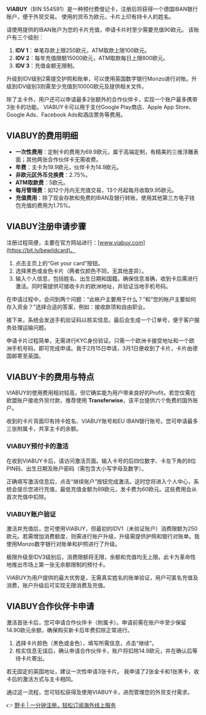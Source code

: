 **VIABUY**（BIN 554591）是一种预付费借记卡，注册后将获得一个德国IBAN银行账户，便于外贸交易。 
使用的货币为欧元，卡片上印有持卡人的姓名。

请使用提供的IBAN账户为您的卡片充值，申请卡片时至少需要充值90欧元。 
该账户有三个级别：

1. **IDV 1**：单笔存款上限250欧元，ATM取款上限100欧元。
2. **IDV 2**：每年充值限额15000欧元，ATM取款每日上限800欧元。
3. **IDV 3**：充值金额无限制。

升级到IDV级别2需提交护照和账单，可以使用英国数字银行Monzo进行对账。升级到IDV级别3则需至少充值到10000欧元及提供相关文件。

除了主卡外，用户还可以申请最多2张额外的合作伙伴卡，实现一个账户最多携带3张卡的功能。 VIABUY卡可以用于支付Google Play商店、Apple App Store、Google Ads、Facebook Ads和酒店票务等费用。

## VIABUY的费用明细

- **一次性费用**：定制卡的费用为69.9欧元，属于高端定制，有精美的三维浮雕表面；其他两张合作伙伴卡无需收费。
- **年费**：主卡为19.9欧元，伙伴卡为14.9欧元。
- **非欧元区外币兑换费**：2.75%。
- **ATM取款费**：5欧元。
- **每月管理费**：如12个月内无充值交易，13个月起每月收取9.95欧元。
- **充值费用**：除了现金存款和免费的IBAN及银行转账，使用其他第三方电子钱包充值的费用为1.75%。

## VIABUY注册申请步骤

注册过程简便，主要在官方网站进行：[www.viabuy.com](https://bit.ly/bewildcard)。

1. 点击主页上的“Get your card”按钮。
2. 选择黑色或金色卡片（两者仅颜色不同，无其他差异）。
3. 输入个人信息，包括姓名、出生日期和国籍。确保信息准确，收到卡后需进行激活。同时需提供可接收卡片的欧洲地址，并验证当地手机号码。

在申请过程中，会问到两个问题：“此帐户主要用于什么？”和“您的帐户主要如何存入资金？”选择合适的答案，例如：接收款项和自由职业。

接下来，系统会发送手机验证码以核实信息。最后会生成一个订单号，便于客户服务处理运输问题。

申请卡片过程简单，无需进行KYC身份验证。只需一个欧洲卡接受地址和一个欧洲手机号码，即可完成申请。我于2月15日申请，3月1日便收到了卡片，卡片由德国邮寄至英国。

## VIABUY卡的费用与特点

VIABUY的使用费用相对较高，但它确实能为用户带来良好的Profit。若您仅需在欧盟账户接收外贸付款，推荐使用 **Transferwise**，该平台提供六个免费的国外账户。

收到的卡片背面印有持卡姓名、VIABUY账号和EU IBAN银行账号。您可申请最多三张附属卡，共享主卡的余额。

### VIABUY预付卡的激活

在收到VIABUY卡后，请访问激活页面。输入卡号的后四位数字、卡左下角的8位PIN码、出生日期及账户密码（需包含大小写字母及数字）。

正确填写激活信息后，点击“继续账户”按钮完成激活。这时您将进入个人中心，系统会提示您进行充值，最低充值金额为89欧元，发卡费为60欧元。这些费用会从首次充值中扣除。

### VIABUY账户验证

激活并充值后，您可使用VIABUY，但最初的IDV1（未验证账户）消费限额为250欧元。若需增加消费额度，则需进行账户升级，升级需提供护照和银行对账单。我使用Monzo数字银行对账单和护照进行了升级。

极限升级至IDV3级别后，消费限额将无限，余额和充值均无上限。此卡为革命性地推出市场上第一张无余额限制的预付卡。

VIABUY为用户提供的最大优势是，无需真实姓名的账单验证，用户可匿名充值及消费，账户升级后可实现无限消费及充值。

## VIABUY合作伙伴卡申请

激活首张卡后，您可申请合作伙伴卡（附属卡）。申请前需在账户中至少保留14.90欧元余额，确保购买新卡后年费扣除正常进行。

1. 选择卡片颜色（黑色或金色），填写所需信息，点击“继续”。
2. 核实信息无误后，确认申请合作伙伴卡，账户将扣除14.9欧元，并在确认后等待卡片寄出。

若无固定的英国地址，建议一次性申请3张卡片。 我申请了2张金卡和1张黑卡，收卡后的激活方式与主卡相同。

通过这一流程，您可轻松获得及使用VIABUY卡，进而管理您的外贸支付需求。

👉 [野卡 | 一分钟注册，轻松订阅海外线上服务](https://bit.ly/bewildcard)